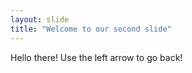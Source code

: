 ```yaml
---
layout: slide
title: "Welcome to our second slide"
---
```

Hello there!
Use the left arrow to go back!